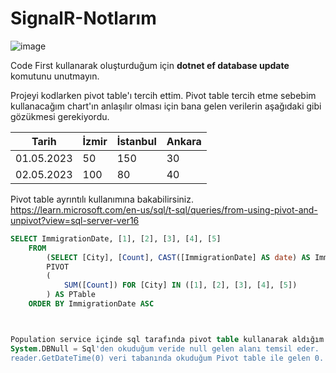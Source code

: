 # SignalR-Notlarım

![image](https://github.com/gokceozel/SignalR-Notes/assets/11633936/e625c3dd-df21-4659-9001-7ff86ecd75c7)


Code First kullanarak oluşturduğum için <b>dotnet ef database update</b> komutunu unutmayın.


Projeyi kodlarken pivot table'ı tercih ettim. Pivot table tercih etme sebebim kullanacağım chart'ın anlaşılır olması için bana gelen verilerin aşağıdaki gibi gözükmesi gerekiyordu.

| Tarih      | İzmir | İstanbul | Ankara |
|------------|-------|----------|--------|
| 01.05.2023 | 50    | 150      | 30     |
| 02.05.2023 | 100   | 80       | 40     |


Pivot table ayrıntılı kullanımına bakabilirsiniz.
https://learn.microsoft.com/en-us/sql/t-sql/queries/from-using-pivot-and-unpivot?view=sql-server-ver16



```sql
SELECT ImmigrationDate, [1], [2], [3], [4], [5] 
    FROM 
        (SELECT [City], [Count], CAST([ImmigrationDate] AS date) AS ImmigrationDate FROM Populations) AS PopulationT
        PIVOT
        (
            SUM([Count]) FOR [City] IN ([1], [2], [3], [4], [5])
        ) AS PTable
    ORDER BY ImmigrationDate ASC



Population service içinde sql tarafında pivot table kullanarak aldığım dataları GetChartList metodu ile okudum. Dikkat edilmesi gereken noktalar şu şekilde
System.DBNull = Sql'den okuduğum veride null gelen alanı temsil eder.
reader.GetDateTime(0) veri tabanında okuduğum Pivot table ile gelen 0. stunu temsil eder.


